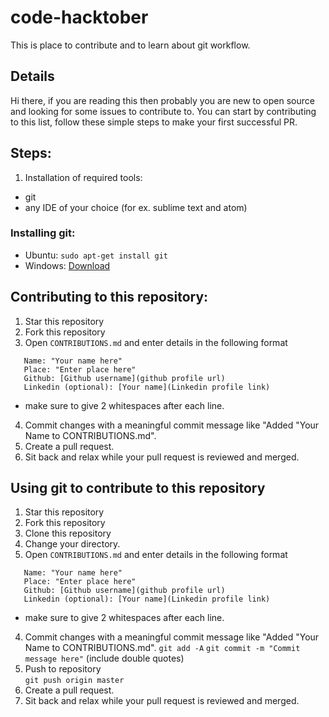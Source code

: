 # code-hacktober

This is place to contribute and to learn about git workflow.

## Details

Hi there, if you are reading this then probably you are new to open source and looking for some issues to contribute to. You can start by contributing to this list, follow these simple steps to make your first successful PR.  

## Steps:

1. Installation of required tools:
* git
* any IDE of your choice (for ex. sublime text and atom)

### Installing git:

- Ubuntu:  `sudo apt-get install git`
- Windows: [Download](https://git-scm.com/download/win)


## Contributing to this repository:

1. Star this repository
2. Fork this repository
3. Open `CONTRIBUTIONS.md` and enter details in the following format  
```
   Name: "Your name here"  
   Place: "Enter place here"  
   Github: [Github username](github profile url)  
   Linkedin (optional): [Your name](Linkedin profile link)  
```
   * make sure to give 2 whitespaces after each line.  
4. Commit changes with a meaningful commit message like "Added "Your Name to CONTRIBUTIONS.md". 
5. Create a pull request.
6. Sit back and relax while your pull request is reviewed and merged.

## Using git to contribute to this repository  
1. Star this repository
2. Fork this repository
3. Clone this repository 
4. Change your directory.
3. Open `CONTRIBUTIONS.md` and enter details in the following format  
```
   Name: "Your name here"  
   Place: "Enter place here"  
   Github: [Github username](github profile url)  
   Linkedin (optional): [Your name](Linkedin profile link)  
```
   * make sure to give 2 whitespaces after each line.  
4. Commit changes with a meaningful commit message like "Added "Your Name to CONTRIBUTIONS.md".
   ``` git add -A ``` 
   ``` git commit -m "Commit message here" ``` (include double quotes)
5. Push to repository  
   ```git push origin master```
6. Create a pull request.
7. Sit back and relax while your pull request is reviewed and merged.
